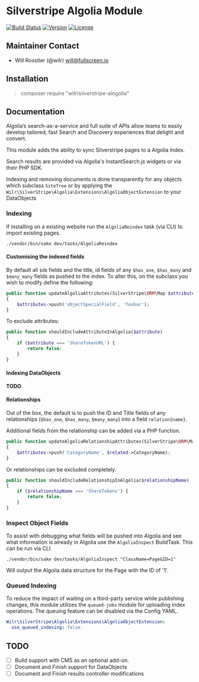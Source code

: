 # Silverstripe Algolia Module

[![Build Status](http://img.shields.io/travis/wilr/silverstripe-algolia.svg?style=flat-square)](http://travis-ci.org/wilr/silverstripe-algolia)
[![Version](http://img.shields.io/packagist/v/wilr/silverstripe-algolia.svg?style=flat-square)](https://packagist.org/packages/wilr/silverstripe-algolia)
[![License](http://img.shields.io/packagist/l/wilr/silverstripe-algolia.svg?style=flat-square)](LICENSE)

## Maintainer Contact

* Will Rossiter (@wilr) <will@fullscreen.io>

## Installation

> composer require "wilr/silverstripe-alogolia"

## Documentation

Algolia’s search-as-a-service and full suite of APIs allow teams to easily
develop tailored, fast Search and Discovery experiences that delight and
convert.

This module adds the ability to sync Silverstripe pages to a Algolia Index.

Search results are provided via Algolia's InstantSearch.js widgets or
via their PHP SDK.

Indexing and removing documents is done transparently for any objects which
subclass `SiteTree` or by applying the
`Wilr\SilverStripe\Algolia\Extensions\AlgoliaObjectExtension` to your
DataObjects

### Indexing

If installing on a existing website run the `AlgoliaReindex` task (via CLI) 
to import existing pages.

```
./vendor/bin/sake dev/tasks/AlgoliaReindex
```

#### Customising the indexed fields

By default all `$db` fields and the title, id fields of any `$has_one`,
`$has_many` and `$many_many` fields as pushed to the index. To alter this, on
the subclass you wish to modify define the following:

```php
public function updateAlgoliaAttributes(SilverStripe\ORM\Map $attributes)
{
    $attributes->push('objectSpecialField', 'foobar');
}
```

To exclude attributes:

```php
public function shouldIncludeAttributeInAlgolia($attribute)
{
    if ($attribute === 'ShareTokenURL') {
        return false;
    }
}
```

#### Indexing DataObjects

**TODO**

#### Relationships

Out of the box, the default is to push the ID and Title fields of any
relationships (`$has_one`, `$has_many`, `$many_many`) into a field
`relation{name}`.

Additional fields from the relationship can be added via a PHP function.

```php
public function updateAlgoliaRelationshipAttributes(SilverStripe\ORM\Map $attributes, $related)
{
    $attributes->push('CategoryName', $related->CategoryName);
}
```

Or relationships can be excluded completely.

```php
public function shouldIncludeRelationshipInAlgolia($relationshipName)
{
    if ($relationshipName === 'ShareTokens') {
        return false;
    }
}
```

### Inspect Object Fields

To assist with debugging what fields will be pushed into Algolia and see what
information is already in Algolia use the `AlgoliaInspect` BuildTask. This can
be run via CLI

```
./vendor/bin/sake dev/tasks/AlgoliaInspect "ClassName=Page&ID=1"
```

Will output the Algolia data structure for the Page with the ID of '1'.

### Queued Indexing

To reduce the impact of waiting on a third-party service while publishing
changes, this module utilizes the `queued-jobs` module for uploading index
operations. The queuing feature can be disabled via the Config YAML.

```yaml
Wilr\SilverStripe\Algolia\Extensions\AlgoliaObjectExtension:
  use_queued_indexing: false
```

## TODO

- [ ] Build support with CMS as an optional add-on.
- [ ] Document and Finish support for DataObjects
- [ ] Document and Finish results controller modifications
